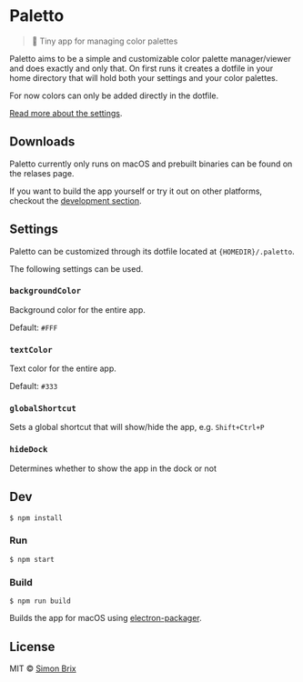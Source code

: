 # Paletto

> :art: Tiny app for managing color palettes

Paletto aims to be a simple and customizable color palette manager/viewer and does exactly and
only that. On first runs it creates a dotfile in your home directory that will
hold both your settings and your color palettes. 

For now colors can only be added directly in the dotfile.

[Read more about the settings](#user-content-settings).

## Downloads
Paletto currently only runs on macOS and prebuilt binaries can be found on the
relases page.

If you want to build the app yourself or try it out on other platforms,
checkout the [development section](#user-content-dev).

## Settings
Paletto can be customized through its dotfile located at `{HOMEDIR}/.paletto`.

The following settings can be used.
### `backgroundColor`
Background color for the entire app.

Default: `#FFF`

### `textColor`
Text color for the entire app.

Default: `#333`

### `globalShortcut`
Sets a global shortcut that will show/hide the app, e.g. `Shift+Ctrl+P`

### `hideDock`
Determines whether to show the app in the dock or not

## Dev

```
$ npm install
```

### Run

```
$ npm start
```

### Build

```
$ npm run build
```

Builds the app for macOS using [electron-packager](https://github.com/electron-userland/electron-packager).


## License

MIT © [Simon Brix](http://simonbrix.dk)
